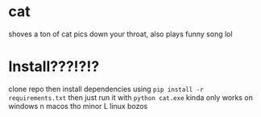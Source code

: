# cat
shoves a ton of cat pics down your throat, also plays funny song lol

# Install???!?!?
clone repo then install dependencies using `pip install -r requirements.txt` then just run it with `python cat.exe` kinda only works on windows n macos tho minor L linux bozos
